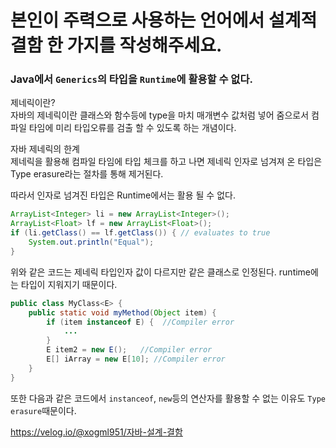# 본인이 주력으로 사용하는 언어에서 설계적 결함 한 가지를 작성해주세요.

### Java에서 `Generics`의 타입을 `Runtime`에 활용할 수 없다.

제네릭이란?  
자바의 제네릭이란 클래스와 함수등에 type을 마치 매개변수 값처럼 넣어 줌으로서 컴파일 타임에 미리 타입오류를 검출 할 수 있도록 하는 개념이다.  

자바 제네릭의 한계  
제네릭을 활용해 컴파일 타임에 타입 체크를 하고 나면 제네릭 인자로 넘겨져 온 타입은 Type erasure라는 절차를 통해 제거된다.  

따라서 인자로 넘겨진 타입은 Runtime에서는 활용 될 수 없다.  

```java
ArrayList<Integer> li = new ArrayList<Integer>();
ArrayList<Float> lf = new ArrayList<Float>();
if (li.getClass() == lf.getClass()) { // evaluates to true
    System.out.println("Equal");
}
```

위와 같은 코드는 제네릭 타입인자 값이 다르지만 같은 클래스로 인정된다. runtime에는 타입이 지워지기 때문이다.  

```java
public class MyClass<E> {
    public static void myMethod(Object item) {
        if (item instanceof E) {  //Compiler error
            ...
        }
        E item2 = new E();   //Compiler error
        E[] iArray = new E[10]; //Compiler error
    }
}
```
또한 다음과 같은 코드에서 `instanceof`, `new`등의 연산자를 활용할 수 없는 이유도 `Type erasure`때문이다.

https://velog.io/@xogml951/자바-설계-결함
